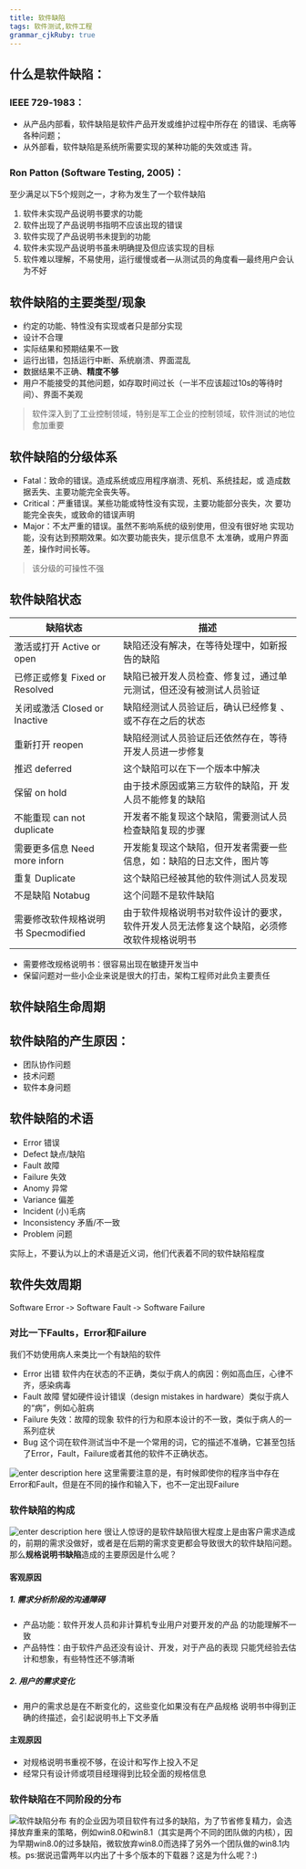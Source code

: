 ```yaml
---
title: 软件缺陷
tags: 软件测试,软件工程
grammar_cjkRuby: true
---
```


## 什么是软件缺陷：
### IEEE 729‐1983： 
- 从产品内部看，软件缺陷是软件产品开发或维护过程中所存在 的错误、毛病等各种问题； 
- 从外部看，软件缺陷是系统所需要实现的某种功能的失效或违 背。
### Ron Patton (Software Testing, 2005)： 

至少满足以下5个规则之一，才称为发生了一个软件缺陷 

1. 软件未实现产品说明书要求的功能
2. 软件出现了产品说明书指明不应该出现的错误
3. 软件实现了产品说明书未提到的功能
4. 软件未实现产品说明书虽未明确提及但应该实现的目标
5. 软件难以理解，不易使用，运行缓慢或者—从测试员的角度看—最终用户会认为不好


## 软件缺陷的主要类型/现象
- 约定的功能、特性没有实现或者只是部分实现
- 设计不合理
- 实际结果和预期结果不一致
- 运行出错，包括运行中断、系统崩溃、界面混乱
- 数据结果不正确、**精度不够**
- 用户不能接受的其他问题，如存取时间过长（一半不应该超过10s的等待时间）、界面不美观

> 软件深入到了工业控制领域，特别是军工企业的控制领域，软件测试的地位愈加重要


## 软件缺陷的分级体系
- Fatal：致命的错误。造成系统或应用程序崩溃、死机、系统挂起，或 造成数据丢失、主要功能完全丧失等。 
- Critical：严重错误。某些功能或特性没有实现，主要功能部分丧失，次 要功能完全丧失，或致命的错误声明 
- Major：不太严重的错误。虽然不影响系统的级别使用，但没有很好地 实现功能，没有达到预期效果。如次要功能丧失，提示信息不 太准确，或用户界面差，操作时间长等。
> 该分级的可操性不强

## 软件缺陷状态
| 缺陷状态     | 描述                                                               |
| ------------ | ------------------------------------------------------------------ |
| 激活或打开 Active or open   | 缺陷还没有解决，在等待处理中，如新报告的缺陷                 |
| 已修正或修复 Fixed or Resolved|缺陷已被开发人员检查、修复过，通过单元测试，但还没有被测试人员验证|
| 关闭或激活 Closed or Inactive| 缺陷经测试人员验证后，确认已经修复 、或不存在之后的状态        |
| 重新打开 reopen     | 缺陷经测试人员验证后还依然存在，等待开发人员进一步修复             |
| 推迟    deferred     | 这个缺陷可以在下一个版本中解决                                     |
| 保留 on hold         | 由于技术原因或第三方软件的缺陷，开 发人员不能修复的缺陷            |
| 不能重现 can not duplicate    | 开发者不能复现这个缺陷，需要测试人员检查缺陷复现的步骤|
| 需要更多信息 Need more inforn|开发能复现这个缺陷，但开发者需要一些信息，如：缺陷的日志文件，图片等|
|重复 Duplicate  |这个缺陷已经被其他的软件测试人员发现 |
|不是缺陷 Notabug |这个问题不是软件缺陷 |
|需要修改软件规格说明书 Specmodified|由于软件规格说明书对软件设计的要求，软件开发人员无法修复这个缺陷，必须修改软件规格说明书|

- 需要修改规格说明书：很容易出现在敏捷开发当中
- 保留问题对一些小企业来说是很大的打击，架构工程师对此负主要责任


## 软件缺陷生命周期




## 软件缺陷的产生原因：
- 团队协作问题
- 技术问题
- 软件本身问题



## 软件缺陷的术语

- Error 错误 
- Defect 缺点/缺陷 
- Fault 故障 
- Failure 失效 
- Anomy 异常 
- Variance 偏差 
- Incident (小)毛病 
- Inconsistency 矛盾/不一致 
- Problem 问题

实际上，不要认为以上的术语是近义词，他们代表着不同的软件缺陷程度

## 软件失效周期

Software Error ‐> Software Fault ‐> Software Failure

### 对比一下Faults，Error和Failure
我们不妨使用病人来类比一个有缺陷的软件
- Error 出错
软件内在状态的不正确，类似于病人的病因：例如高血压，心律不齐，感染病毒
- Fault 故障
譬如硬件设计错误（design mistakes in hardware）类似于病人的“病”，例如心脏病
- Failure 失效：故障的现象
软件的行为和原本设计的不一致，类似于病人的一系列症状
- Bug 这个词在软件测试当中不是一个常用的词，它的描述不准确，它甚至包括了Error，Fault，Failure或者其他的软件不正确状态。

![enter description here][1]
这里需要注意的是，有时候即使你的程序当中存在Error和Fault，但是在不同的操作和输入下，也不一定出现Failure


### 软件缺陷的构成
![enter description here][2]
很让人惊讶的是软件缺陷很大程度上是由客户需求造成的，前期的需求没做好，或者是在后期的需求变更都会导致很大的软件缺陷问题。那么**规格说明书缺陷**造成的主要原因是什么呢？

#### 客观原因
##### 1. 需求分析阶段的沟通障碍 
- 产品功能：软件开发人员和非计算机专业用户对要开发的产品 的功能理解不一致 
- 产品特性：由于软件产品还没有设计、开发，对于产品的表现 只能凭经验去估计和想象，有些特性还不够清晰 
##### 2. 用户的需求变化 
- 用户的需求总是在不断变化的，这些变化如果没有在产品规格 说明书中得到正确的终描述，会引起说明书上下文矛盾 

#### 主观原因
- 对规格说明书重视不够，在设计和写作上投入不足 
- 经常只有设计师或项目经理得到比较全面的规格信息

### 软件缺陷在不同阶段的分布

![软件缺陷分布][3]
有的企业因为项目软件有过多的缺陷，为了节省修复精力，会选择放弃重来的策略，例如win8.0和win8.1（其实是两个不同的团队做的内核），因为早期win8.0的过多缺陷，微软放弃win8.0而选择了另外一个团队做的win8.1内核。ps:据说迅雷两年以内出了十多个版本的下载器？这是为什么呢？:)


  [1]: ./images/1490325008059.jpg "1490325008059.jpg"
  [2]: ./images/1490325113895.jpg "1490325113895.jpg"
  [3]: ./images/1490325927473.jpg "1490325927473.jpg"